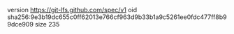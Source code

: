 version https://git-lfs.github.com/spec/v1
oid sha256:9e3b19dc655c0ff62013e766cf963d9b33b1a9c5261ee0fdc477ff8b99dce909
size 235
